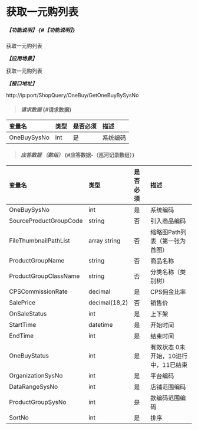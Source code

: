 # 获取一元购列表

##### _【功能说明】_ {#【功能说明】}

获取一元购列表

_**【应用场景】**_

获取一元购列表

_**【接口地址】**_

http://ip:port/ShopQuery/OneBuy/GetOneBuyBySysNo


> #### _请求数据_ {#请求数据}

| 变量名 | 类型 | 是否必须 | 描述 |
| :--- | :--- | :--- | :--- |
| OneBuySysNo| int| 是 |系统编码|






> #### _应答数据 （数组）_ {#应答数据-（巡河记录数组）}

| 变量名 | 类型 | 是否必须 | 描述 |
| :--- | :--- | :--- | :--- |
| OneBuySysNo| int| 是 |系统编码|
| SourceProductGroupCode| string| 否 | 引入商品编码 |
| FileThumbnailPathList | array string | 否 | 缩略图Path列表（第一张为首图） |
| ProductGroupName| string| 否 | 商品名称|
| ProductGroupClassName | string | 否 | 分类名称（类别树） |
| CPSCommissionRate|decimal| 是 | CPS佣金比率|
| SalePrice | decimal\(18,2\) | 否 | 销售价 |
| OnSaleStatus| int | 是 | 上下架 |
| StartTime| datetime | 是 | 开始时间 |
| EndTime| int | 是 | 结束时间 |
| OneBuyStatus| int | 是 |有效状态 0未开始，10进行中，11已结束 |
| OrganizationSysNo| int | 是 |平台编码 |
| DataRangeSysNo| int | 是 |店铺范围编码 |
| ProductGroupSysNo| int | 是 |款编码范围编码 |
| SortNo| int | 是 |排序 |
